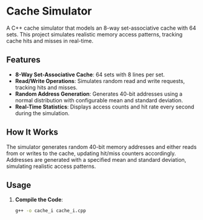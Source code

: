 # Cache Simulator

A C++ cache simulator that models an 8-way set-associative cache with 64 sets. This project simulates realistic memory access patterns, tracking cache hits and misses in real-time.

## Features
- **8-Way Set-Associative Cache**: 64 sets with 8 lines per set.
- **Read/Write Operations**: Simulates random read and write requests, tracking hits and misses.
- **Random Address Generation**: Generates 40-bit addresses using a normal distribution with configurable mean and standard deviation.
- **Real-Time Statistics**: Displays access counts and hit rate every second during the simulation.

## How It Works
The simulator generates random 40-bit memory addresses and either reads from or writes to the cache, updating hit/miss counters accordingly. Addresses are generated with a specified mean and standard deviation, simulating realistic access patterns.

## Usage
1. **Compile the Code**:
   ```bash
   g++ -o cache_i cache_i.cpp
